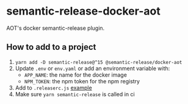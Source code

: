# semantic-release-docker-aot

AOT's docker semantic-release plugin.

## How to add to a project

1. `yarn add -D semantic-release@^15 @semantic-release/docker-aot`
1. Update `.env` or `env.yaml` or add an environment variable with:
    * `APP_NAME`: the name for the docker image
    * `NPM_TOKEN`: the npm token for the npm registry
1. Add to `.releaserc.js` [example](https://github.com/TheAdsOnTop/integrations-server/blob/964e9218c449090c6276cc3efa8ec60cdf34836d/.releaserc.js#L4)
1. Make sure `yarn semantic-release` is called in ci
